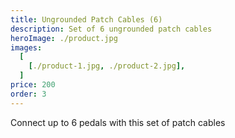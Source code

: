 ```yaml
---
title: Ungrounded Patch Cables (6)
description: Set of 6 ungrounded patch cables
heroImage: ./product.jpg
images:
  [
    [./product-1.jpg, ./product-2.jpg],
  ]
price: 200
order: 3
---
```


Connect up to 6 pedals with this set of patch cables

